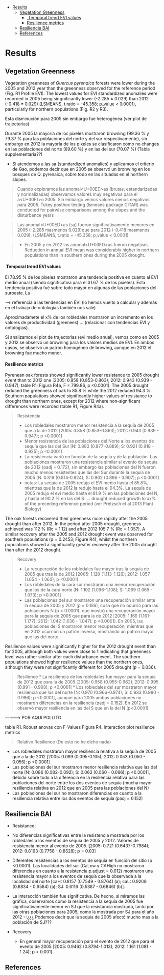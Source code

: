 -   [Results](#results)
    -   [Vegetation Greenness](#vegetation-greenness)
        -   [ Temporal trend EVI values](#temporal-trend-evi-values)
        -   [Resilience metrics](#resilience-metrics)
    -   [Resiliencia BAI](#resiliencia-bai)
    -   [References](#references)

Results
=======

Vegetation Greenness
--------------------

Vegetation greenness of *Quercus pyrenaica* forests were lower during the 2005 and 2012 year than the greenness observed for the reference period (Fig. R1 Profile EVI). The lowest values for EVI standardized anomalies were recorded in 2005 being singnificantly lower (-2.285 ± 0.029) than 2012 (-0.418 ± 0.029) (LSMEANS, t.ratio = -45.358; p\_value &lt; 0.0001), particularly for northern populations (Fig. R2 y R3).

Esta disminución para 2005 sin embargo fue heterogénea (ver plot de trajectorias)

Durante 2005 la mayoría de los pixeles mostraron browning (99.36 % y 79.37 % para las poblaciones del norte y del sur respectivamente), sin embargo en 2012 la mayoría de los pixeles se clasificaron como no changes en las poblaciones del norte (89.60 %) y en las del sur (70.07 %) (Tabla supplementaria??)

-   Si atendemos a las sa (standardized anomalíes) y aplicamos el criterio de Gao, podemos decir que en 2005 se observó un bronwing en los bosques de Q. pyrenaica, sobre todo en las situadas en el northern slopes.

> Cuando exploramos las anomal<U+00ED>as (brutas, estandarizadas y normalizadas) observamos valores muy negativos para el a<U+00F1>o 2005. Sin embargo vemos valores menos negativos para 2005. Tukey posthoc testing (lsmeans package CITAR) was conducted for pairwise comparisons among the slopes and the disturbance years

> Las anomal<U+00ED>as (sa) fueron significativamente menores en 2005 (-2.285 masmenos 0.029)que para 2012 (-0.418 masmenos 0.029), (LSMEANS, t.ratio = -45.358; p\_value &lt; 0.0001)

> -   En 2005 y en 2012 las anomal<U+00ED>as fueron negativas. Reduction in annual EVI mean was considerably higher in northern populations than in southern ones during the 2005 drought.

####  Temporal trend EVI values

El 78.95 % de los pixeles mostraron una tendencia positiva en cuanto al EVI medio anual (siendo significativa para el 31.67 % de los pixeles). Esta tendencia positiva fué sobre todo mayor en algunas de las poblaciones del suroeste. La

--&gt; referencia a las tendencias en EVI (lo hemos vuelto a calcular y además en el trabajo de ontologías también nos sale)

Aproximadamete el x% de los robledales mostraron un incremento en los valores de productividad (greenees) ... (relacionar con tendencias EVI y ontologias).

Si analizamos el plot de trajectorias (evi medio anual), vemos como en 2005 y 2012 se observó un browning para los valores medios de EVI. En ambos casos, se observó un patrón homogéneo de browing, aunque en 2012 el browning fue mucho menor.

#### Resilience metrics

Pyrenean oak forests showed significantly lower resistance to 2005 drought event than to 2012 one \[2005: 0.858 (0.853-0.863); 2012: 0.943 (0.939 - 0.947); table R1; Figura R4a, F = 799.86, p &lt;0.0001\]. The 2005 drought reduced the greenness of oak to 85.8 % while the 2012 reduced 94.3 %. Southern populations showed significantly higher values of resistance to drought than northern ones, except for 2012 where non-significant differences were recorded (table R1, Figure R4a).

> Resistencia
>
> -   Los robledales mostraron menor resistencia a la sequía de 2005 que a la de 2012 \[2005: 0.858 (0.853-0.863); 2012: 0.943 (0.939 - 0.947); p &lt;0.0001\]
> -   Menor resistencia de las poblaciones del Norte a los eventos de sequía que las del Sur \[N: 0.883 (0.877-0.889); S: 0.921 (0.918 - 0.925); p &lt;0.0001\]
> -   La resistencia varió en función de la sequía y de la población. Las poblaciones mostraron una resistencia similar al evento de sequía de 2012 (padj = 0.172), sin embargo las poblaciones del N fueron mucho menos resistentes que las del Sur durante la sequía de 2005 \[N: 0.819 (0.814-0.824); S: 0.902 (0.896 - 0.907); p &lt;0.0001\]
> -   notas: La sequía de 2005 redujo el EVI medio hasta el 85.8%, mientras que la de 2012 la redujo hasta el 94.3%. La sequía de 2005 redujo el evi medio hasta el 81.9 % en las poblaciones del N, y hasta el 90.2 % en las del S. ... drought reduced growth to xx% of the preceding reference period (ver Pretzsch et al 2013 Plant Biology)

The oak forests recovered their greenness more rapidly after the 2005 drought than after 2012. In the period after 2005 drought, greeness achieved was 112 % (Rc = 1.12) and after 2012 105.7 % (Rc = 1.057). A similar recovery after the 2005 and 2012 drought event was observed for southern populations (p = 0.2453; Figure R4), whilst the northern populations showed a significantly greater recovery after the 2005 drought than after the 2012 drought.

> Recovery
>
> -   La recuperación de los robledales fue mayor tras la sequía de 2005 que tras la de 2012 \[2005: 1.120 (1.113-1.126); 2012: 1.057 (1.054 - 1.060); p &lt;0.0001\]
> -   Los robledales de la cara sur mostraron una menor recuperación que los de la cara norte \[N: 1.102 (1.096-1.108); S: 1.069 (1.065 - 1.073); p &lt;0.0001\]
> -   Las poblaciones del sur mostraron una recuperación similar ante la sequía de 2005 y 2012 (p = 0.186), cosa que no ocurrió para las poblaciones N (p &lt; 0.0001), que mostró una recuperación mayor para la sequía de 2005 que para la de 2012 \[2005: 1.169 (1.161-1.177); 2012: 1.042 (1.036 - 1.047); p &lt;0.0001\]. En 2005, las poblaciones del S mostraron menor recuperación; mientras que en 2012 ocurrión un patrón inverso, mostrando un patron mayor que las del norte.

Resilience values were significantly higher for the 2012 drought event than for 2005, although both values were close to 1 indicating that greenness level was rather similar after each disturbance event. The southern populations showed higher resilience values than the northern ones, although they were not significantly different for 2005 drought (p = 0.036).

> Resilience \* La resiliencia de los robledales fue mayor para la sequía de 2012 que para la de 2005 \[2005: 0.958 (0.955-0.962); 2012: 0.995 (0.991 - 0.998); p &lt;0.0001\]
> \* Los robledales del sur mostraron mayor resiliencia que los del norte \[N: 0.970 (0.966-0.974); S: 0.983 (0.980 - 0.986); p &lt;0.0001\], aunque para 2005 ambas poblaciones no mostraron diferencias en la resiliencia (padj = 0.152). En 2012 se observó mayor resiliencia en las del S que en la del N (p&lt;0.0001)

-----&gt; POR AQUI POLLITO

table R1. Robust anovas con F-Values Figura R4. Interaction plot resilience metrics

> Relative Resilience (De esto no he dicho nada)

-   Los robledales mostraron mayor resiliencia relativa a la sequía de 2005 que a la de 2012 \[2005: 0.099 (0.095-0.105); 2012: 0.053 (0.050 - 0.056); p &lt;0.0001\]
-   Las poblaciones del sur mostraron menor resiliencia relativa que las del norte \[N: 0.086 (0.082-0.092); S: 0.063 (0.060 - 0.066); p &lt;0.0001\], debido sobre todo a la diferencia en la resiliencia relativa para las poblaciones del norte entre los dos eventos de sequía (mucha mayor resiliencia relativa en 2012 que en 2005 para las poblaciones del N)
-   Las poblaciones del sur no mostraron diferencias en cuanto a la resiliencia relativa entre los dos eventos de sequía (padj = 0.152)

Resiliencia BAI
---------------

-   Resistance:
-   No diferencias significativas entre la resistencia mostrada por los robledales a los eventos de sequía de 2005 y 2012. Valores de resistencia menor al evento de 2005. \[2005: 0.721 (0.6437-0.7984); 2012: 0.8193 (0.7758 - 0.8628); p = 0.03\]
-   Diferentes resistencias a los eventos de sequía en función del sitio (p &lt;0.0001). Las localidades del sur (CaLow y CAHigh no mostraron diferencias en cuanto a la resistencia p.adjust = 0.012) mostraron una resistencia mayor a los eventos de sequía que la observada a la localidad del norte \[caH: 0.8157 (0.7549 - 0.8764) (a); caL: 0.9209 (0.8834 - 0.9584) (a); SJ: 0.6116 (0.5387 - 0.6846) (b)\].
-   La interacción también fue significativa. De hecho, si miramos las gráfica, observamos como la resistencia a la sequía de 2005 fue significativamente menor en SJ que la resistancia mostrada, tanto por las otras poblaciones para 2005, como la mostrada por SJ para el año 2012 --¿¿¿ Podemos decir que la sequía de 2005 afectó mucho mas a la población de SJ???

-   Recovery
    -   En general mayor recuperación para el evento de 2012 que para el evento de 2005 \[2005: 0.9462 (0.8794-1.013); 2012: 1.161 (1.081 - 1.24); p &lt; 0.001\]

References
----------
